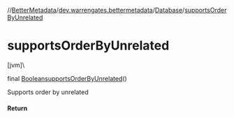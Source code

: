 //[BetterMetadata](../../../index.md)/[dev.warrengates.bettermetadata](../index.md)/[Database](index.md)/[supportsOrderByUnrelated](supports-order-by-unrelated.md)

# supportsOrderByUnrelated

[jvm]\

final [Boolean](https://docs.oracle.com/javase/8/docs/api/java/lang/Boolean.html)[supportsOrderByUnrelated](supports-order-by-unrelated.md)()

Supports order by unrelated

#### Return
